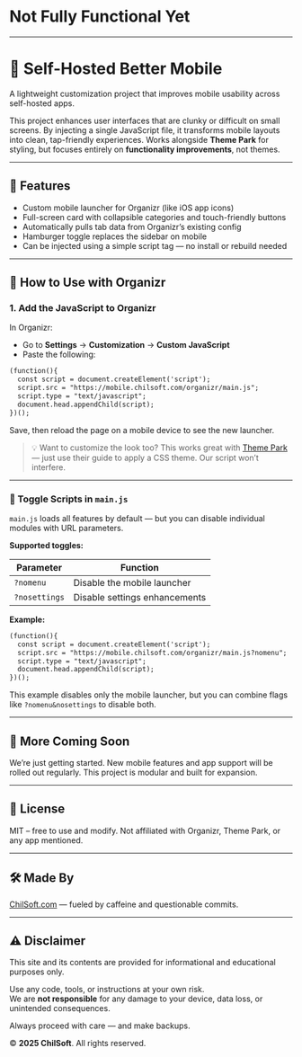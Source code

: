 
# Not Fully Functional Yet

___

# 📱 Self-Hosted Better Mobile

A lightweight customization project that improves mobile usability across self-hosted apps.

This project enhances user interfaces that are clunky or difficult on small screens. By injecting a single JavaScript file, it transforms mobile layouts into clean, tap-friendly experiences. Works alongside **Theme Park** for styling, but focuses entirely on **functionality improvements**, not themes.

___

## 📲 Features

- Custom mobile launcher for Organizr (like iOS app icons)
- Full-screen card with collapsible categories and touch-friendly buttons
- Automatically pulls tab data from Organizr’s existing config
- Hamburger toggle replaces the sidebar on mobile
- Can be injected using a simple script tag — no install or rebuild needed

___

## 🚀 How to Use with Organizr

### 1. Add the JavaScript to Organizr

In Organizr:
- Go to **Settings** → **Customization** → **Custom JavaScript**
- Paste the following:
```html
(function(){
  const script = document.createElement('script');
  script.src = "https://mobile.chilsoft.com/organizr/main.js";
  script.type = "text/javascript";
  document.head.appendChild(script);
})();
```
Save, then reload the page on a mobile device to see the new launcher.

> 💡 Want to customize the look too? This works great with [Theme Park](https://theme-park.dev/) — just use their guide to apply a CSS theme. Our script won’t interfere.

___

### 🧩 Toggle Scripts in `main.js`

`main.js` loads all features by default — but you can disable individual modules with URL parameters.

**Supported toggles:**

| Parameter      | Function                      |
|----------------|-------------------------------|
| `?nomenu`      | Disable the mobile launcher   |
| `?nosettings`  | Disable settings enhancements |

**Example:**

```html
(function(){
  const script = document.createElement('script');
  script.src = "https://mobile.chilsoft.com/organizr/main.js?nomenu";
  script.type = "text/javascript";
  document.head.appendChild(script);
})();
```

This example disables only the mobile launcher, but you can combine flags like `?nomenu&nosettings` to disable both.

___

## 👷 More Coming Soon

We’re just getting started. New mobile features and app support will be rolled out regularly. This project is modular and built for expansion.

___

## 📜 License

MIT – free to use and modify. Not affiliated with Organizr, Theme Park, or any app mentioned.

___

## 🛠 Made By

[ChilSoft.com](https://chilsoft.com) — fueled by caffeine and questionable commits.

___

## ⚠️ Disclaimer

This site and its contents are provided for informational and educational purposes only.

Use any code, tools, or instructions at your own risk.  
We are **not responsible** for any damage to your device, data loss, or unintended consequences.

Always proceed with care — and make backups.

© **2025 ChilSoft**. All rights reserved.
